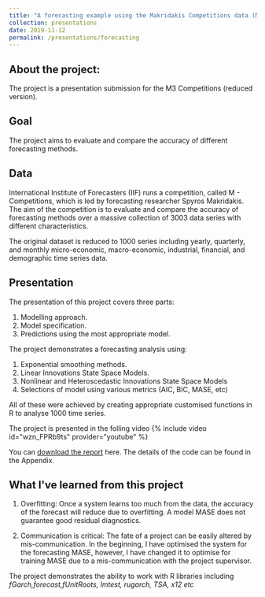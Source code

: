 ```yaml
---
title: "A forecasting example using the Makridakis Competitions data (M3-compressed)"
collection: presentations
date: 2019-11-12
permalink: /presentations/forecasting
---
```

## About the project:
  The project is a presentation submission for the M3 Competitions (reduced version).

## Goal
  The project aims to evaluate and compare the accuracy of different forecasting methods.

## Data
  International Institute of Forecasters (IIF) runs a competition, called M - Competitions, which is led by forecasting researcher Spyros Makridakis. The aim of the competition is to evaluate and compare the accuracy of forecasting methods over a massive collection of 3003 data series with different characteristics.

  The original dataset is reduced to 1000 series including yearly, quarterly, and monthly micro-economic, macro-economic, industrial, financial, and demographic time series data.

## Presentation
  The presentation of this project covers three parts:

  1. Modelling approach.
  2. Model specification.
  3. Predictions using the most appropriate model.

  The project demonstrates a forecasting analysis using:

  1. Exponential smoothing methods.
  2. Linear Innovations State Space Models.
  3. Nonlinear and Heteroscedastic Innovations State Space Models
  4. Selections of model using various metrics (AIC, BIC, MASE, etc)

  All of these were achieved by creating appropriate customised functions in R to analyse 1000 time series.

  The project is presented in the folling video
    {% include video id="wzn_FPRb9ts" provider="youtube" %}

  You can [download the report](https://minhphan88.github.io/assets/forecastingreport.pdf) here. The details of the code can be found in the Appendix.

## What I've learned from this project
  1. Overfitting: Once a system learns too much from the data, the accuracy of the forecast will reduce due to overfitting. A model MASE does not guarantee good residual diagnostics.

  2. Communication is critical: The fate of a project can be easily altered by mis-communication. In the beginning, I have optimised the system for the forecasting MASE, however, I have changed it to optimise for training MASE due to a mis-communication with the project supervisor.

  The project demonstrates the ability to work with R libraries including *fGarch,forecast,fUnitRoots, lmtest, rugarch, TSA, x12 etc*
